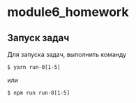 # module6_homework

## Запуск задач

Для запуска задач, выполнить команду

    $ yarn run-0[1-5]
или

    $ npm run run-0[1-5]
